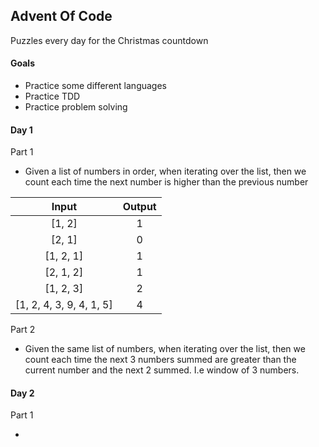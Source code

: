 ## Advent Of Code

Puzzles every day for the Christmas countdown

#### Goals

- Practice some different languages
- Practice TDD
- Practice problem solving

#### Day 1

Part 1

- Given a list of numbers in order, when iterating over the list, then we count each time the next number is higher than the previous number

|    Input                 |    Output    |
|:------------------------:|:------------:|
| [1, 2]                   |       1      |
| [2, 1]                   |       0      |
| [1, 2, 1]                |       1      |
| [2, 1, 2]                |       1      |
| [1, 2, 3]                |       2      |
| [1, 2, 4, 3, 9, 4, 1, 5] |       4      |

Part 2 

- Given the same list of numbers, when iterating over the list, then we count each time the next 3 numbers summed are greater than the current number and the next 2 summed. I.e window of 3 numbers.

#### Day 2

Part 1

- 